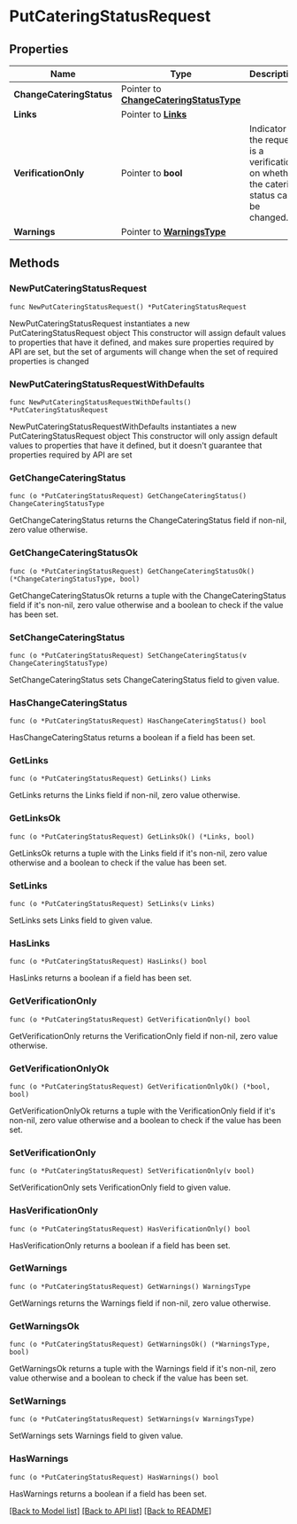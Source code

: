 # PutCateringStatusRequest

## Properties

Name | Type | Description | Notes
------------ | ------------- | ------------- | -------------
**ChangeCateringStatus** | Pointer to [**ChangeCateringStatusType**](ChangeCateringStatusType.md) |  | [optional] 
**Links** | Pointer to [**Links**](Links.md) |  | [optional] 
**VerificationOnly** | Pointer to **bool** | Indicator if the request is a verification on whether the catering status can be changed. | [optional] 
**Warnings** | Pointer to [**WarningsType**](WarningsType.md) |  | [optional] 

## Methods

### NewPutCateringStatusRequest

`func NewPutCateringStatusRequest() *PutCateringStatusRequest`

NewPutCateringStatusRequest instantiates a new PutCateringStatusRequest object
This constructor will assign default values to properties that have it defined,
and makes sure properties required by API are set, but the set of arguments
will change when the set of required properties is changed

### NewPutCateringStatusRequestWithDefaults

`func NewPutCateringStatusRequestWithDefaults() *PutCateringStatusRequest`

NewPutCateringStatusRequestWithDefaults instantiates a new PutCateringStatusRequest object
This constructor will only assign default values to properties that have it defined,
but it doesn't guarantee that properties required by API are set

### GetChangeCateringStatus

`func (o *PutCateringStatusRequest) GetChangeCateringStatus() ChangeCateringStatusType`

GetChangeCateringStatus returns the ChangeCateringStatus field if non-nil, zero value otherwise.

### GetChangeCateringStatusOk

`func (o *PutCateringStatusRequest) GetChangeCateringStatusOk() (*ChangeCateringStatusType, bool)`

GetChangeCateringStatusOk returns a tuple with the ChangeCateringStatus field if it's non-nil, zero value otherwise
and a boolean to check if the value has been set.

### SetChangeCateringStatus

`func (o *PutCateringStatusRequest) SetChangeCateringStatus(v ChangeCateringStatusType)`

SetChangeCateringStatus sets ChangeCateringStatus field to given value.

### HasChangeCateringStatus

`func (o *PutCateringStatusRequest) HasChangeCateringStatus() bool`

HasChangeCateringStatus returns a boolean if a field has been set.

### GetLinks

`func (o *PutCateringStatusRequest) GetLinks() Links`

GetLinks returns the Links field if non-nil, zero value otherwise.

### GetLinksOk

`func (o *PutCateringStatusRequest) GetLinksOk() (*Links, bool)`

GetLinksOk returns a tuple with the Links field if it's non-nil, zero value otherwise
and a boolean to check if the value has been set.

### SetLinks

`func (o *PutCateringStatusRequest) SetLinks(v Links)`

SetLinks sets Links field to given value.

### HasLinks

`func (o *PutCateringStatusRequest) HasLinks() bool`

HasLinks returns a boolean if a field has been set.

### GetVerificationOnly

`func (o *PutCateringStatusRequest) GetVerificationOnly() bool`

GetVerificationOnly returns the VerificationOnly field if non-nil, zero value otherwise.

### GetVerificationOnlyOk

`func (o *PutCateringStatusRequest) GetVerificationOnlyOk() (*bool, bool)`

GetVerificationOnlyOk returns a tuple with the VerificationOnly field if it's non-nil, zero value otherwise
and a boolean to check if the value has been set.

### SetVerificationOnly

`func (o *PutCateringStatusRequest) SetVerificationOnly(v bool)`

SetVerificationOnly sets VerificationOnly field to given value.

### HasVerificationOnly

`func (o *PutCateringStatusRequest) HasVerificationOnly() bool`

HasVerificationOnly returns a boolean if a field has been set.

### GetWarnings

`func (o *PutCateringStatusRequest) GetWarnings() WarningsType`

GetWarnings returns the Warnings field if non-nil, zero value otherwise.

### GetWarningsOk

`func (o *PutCateringStatusRequest) GetWarningsOk() (*WarningsType, bool)`

GetWarningsOk returns a tuple with the Warnings field if it's non-nil, zero value otherwise
and a boolean to check if the value has been set.

### SetWarnings

`func (o *PutCateringStatusRequest) SetWarnings(v WarningsType)`

SetWarnings sets Warnings field to given value.

### HasWarnings

`func (o *PutCateringStatusRequest) HasWarnings() bool`

HasWarnings returns a boolean if a field has been set.


[[Back to Model list]](../README.md#documentation-for-models) [[Back to API list]](../README.md#documentation-for-api-endpoints) [[Back to README]](../README.md)


